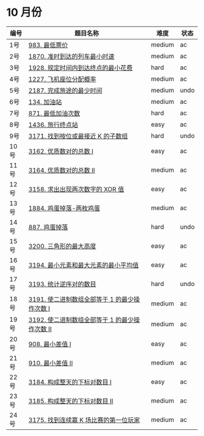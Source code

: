 # 10 月份

**编号**|**题目名称**|**难度**|**状态**
--------|------------|--------|--------
1号|[983. 最低票价](./第1题%20983.%20最低票价)|medium|ac
2号|[1870. 准时到达的列车最小时速](./第2题%201870.%20准时到达的列车最小时速)|medium|ac
3号|[1928. 规定时间内到达终点的最小花费](./第3题%201928.%20规定时间内到达终点的最小花费)|hard|ac
4号|[1227. 飞机座位分配概率](./第4题%201227.%20飞机座位分配概率)|medium|ac
5号|[2187. 完成旅途的最少时间](./第5题%202187.%20完成旅途的最少时间)|medium|undo
6号|[134. 加油站](./第6题%20134.%20加油站)|medium|ac
7号|[871. 最低加油次数](./第7题%20871.%20最低加油次数)|hard|ac
8号|[1436. 旅行终点站](./第8题%201436.%20旅行终点站)|easy|ac
9号|[3171. 找到按位或最接近 K 的子数组](./第9题%203171.%20找到按位或最接近%20K%20的子数组)|hard|undo
10号|[3162. 优质数对的总数 I](./第10题%203162.%20优质数对的总数%20I)|easy|ac
11号|[3164. 优质数对的总数 II](./第11题%203164.%20优质数对的总数%20II)|medium|ac
12号|[3158. 求出出现两次数字的 XOR 值](./第12题%203158.%20求出出现两次数字的%20XOR%20值)|easy|ac
13号|[1884. 鸡蛋掉落-两枚鸡蛋](./第13题%201884.%20鸡蛋掉落-两枚鸡蛋)|medium|ac
14号|[887. 鸡蛋掉落](./第14题%20887.%20鸡蛋掉落)|hard|undo
15号|[3200. 三角形的最大高度](./第15题%203200.%20三角形的最大高度)|easy|ac
16号|[3194. 最小元素和最大元素的最小平均值](./第16题%203194.%20最小元素和最大元素的最小平均值)|easy|ac
17号|[3193. 统计逆序对的数目](./第17题%203193.%20统计逆序对的数目)|hard|undo
18号|[3191. 使二进制数组全部等于 1 的最少操作次数 I](./第18题%203191.%20使二进制数组全部等于%201%20的最少操作次数%20I)|medium|ac
19号|[3192. 使二进制数组全部等于 1 的最少操作次数 II](./第19题%203192.%20使二进制数组全部等于%201%20的最少操作次数%20II)|medium|ac
20号|[908. 最小差值 I](./第20题%20908.%20最小差值%20I)|easy|ac
21号|[910. 最小差值 II](./第21题%20910.%20最小差值%20II)|medium|ac
22号|[3184. 构成整天的下标对数目 I](./第22题%203184.%20构成整天的下标对数目%20I)|easy|ac
23号|[3185. 构成整天的下标对数目 II](./第23题%203185.%20构成整天的下标对数目%20II)|medium|ac
24号|[3175. 找到连续赢 K 场比赛的第一位玩家](./第24题%203175.%20找到连续赢%20K%20场比赛的第一位玩家)|medium|ac

